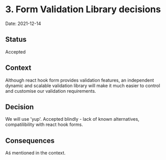 # 3. Form Validation Library decisions

Date: 2021-12-14

## Status

Accepted

## Context

Although react hook form provides validation features, an independent dynamic and scalable validation library will make it much easier to control and customise our validation requirements.

## Decision

We will use 'yup'.
Accepted blindly - lack of known alternatives, compatilibility with react hook forms.

## Consequences

Aś mentioned in the context.
